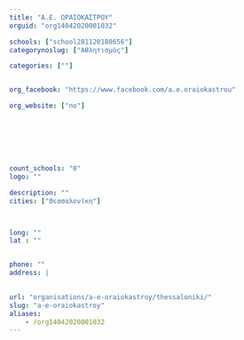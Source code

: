 ```yaml
---
title: "Α.Ε. ΩΡΑΙΟΚΑΣΤΡΟΥ"
orguid: "org14042020001032"

schools: ["school281120180656"]
categorynoslug: ["Αθλητισμός"]

categories: [""]


org_facebook: "https://www.facebook.com/a.e.oraiokastrou"

org_website: ["no"]







count_schools: "0"
logo: ""

description: ""
cities: ["Θεσσαλονίκη"]



long: ""
lat : ""


phone: ""
address: |
    

url: "organisations/a-e-oraiokastroy/thessaloniki/"
slug: "a-e-oraiokastroy"
aliases:
    - /org14042020001032
---
```



